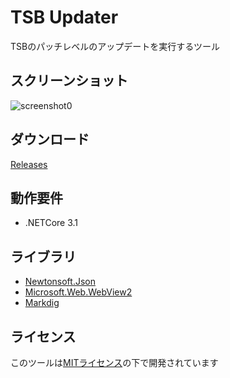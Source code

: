 # TSB Updater
TSBのパッチレベルのアップデートを実行するツール  

## スクリーンショット  
![screenshot0](https://i.imgur.com/vs9fywo.png, "screenshot0")

## ダウンロード  
[Releases](https://github.com/ProjectTSB/TSB-Updater/releases)

## 動作要件  
* .NETCore 3.1

## ライブラリ
* [Newtonsoft.Json](https://www.newtonsoft.com/json)
* [Microsoft.Web.WebView2](https://docs.microsoft.com/ja-jp/microsoft-edge/webview2/)
* [Markdig](https://github.com/xoofx/markdig)

## ライセンス  
このツールは[MITライセンス](https://en.wikipedia.org/wiki/MIT_License)の下で開発されています
